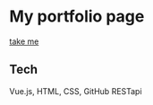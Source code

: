 # My portfolio page
[take me](https://andreaslind31.github.io/#/)


## Tech
Vue.js, HTML, CSS, GitHub RESTapi